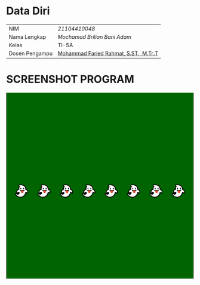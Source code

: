 # Data Diri

|  |  |
|--|--|
| NIM | *21104410048* |
| Nama Lengkap | *Mochamad Brilian Bani Adam* |
| Kelas | TI-5A |
| Dosen Pengampu | [Mohammad Faried Rahmat, S.ST., M.Tr.T](https://github.com/fariedrahmat) |

# SCREENSHOT PROGRAM
![Run](https://github.com/Brilian-Maker/Tugas_Perulangan_GrafikaKomputer/blob/main/HasilRun.png)
